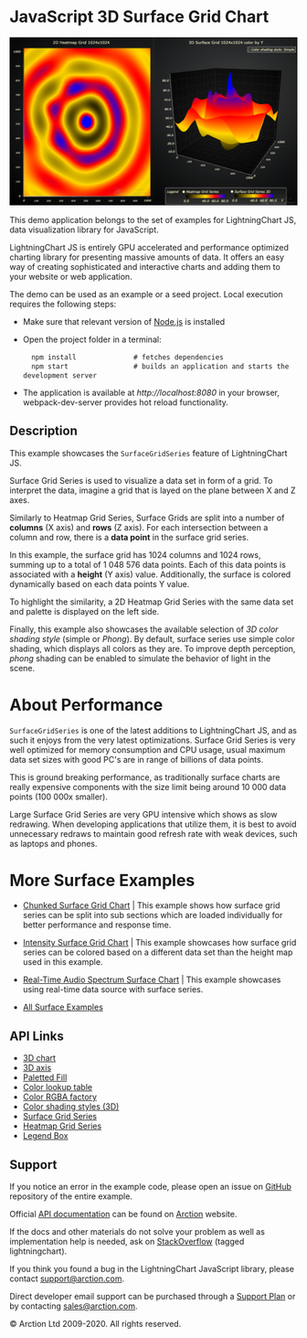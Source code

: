 # JavaScript 3D Surface Grid Chart

![JavaScript 3D Surface Grid Chart](surfaceGrid.png)

This demo application belongs to the set of examples for LightningChart JS, data visualization library for JavaScript.

LightningChart JS is entirely GPU accelerated and performance optimized charting library for presenting massive amounts of data. It offers an easy way of creating sophisticated and interactive charts and adding them to your website or web application.

The demo can be used as an example or a seed project. Local execution requires the following steps:

- Make sure that relevant version of [Node.js](https://nodejs.org/en/download/) is installed
- Open the project folder in a terminal:

        npm install              # fetches dependencies
        npm start                # builds an application and starts the development server

- The application is available at *http://localhost:8080* in your browser, webpack-dev-server provides hot reload functionality.


## Description

This example showcases the `SurfaceGridSeries` feature of LightningChart JS.

Surface Grid Series is used to visualize a data set in form of a grid. To interpret the data, imagine a grid that is layed on the plane between X and Z axes.

Similarly to Heatmap Grid Series, Surface Grids are split into a number of **columns** (X axis) and **rows** (Z axis). For each intersection between a column and row, there is a **data point** in the surface grid series.

In this example, the surface grid has 1024 columns and 1024 rows, summing up to a total of 1 048 576 data points. Each of this data points is associated with a **height** (Y axis) value. Additionally, the surface is colored dynamically based on each data points Y value.

To highlight the similarity, a 2D Heatmap Grid Series with the same data set and palette is displayed on the left side.

Finally, this example also showcases the available selection of _3D color shading style_ (simple or _Phong_). By default, surface series use simple color shading, which displays all colors as they are. To improve depth perception, _phong_ shading can be enabled to simulate the behavior of light in the scene.

# About Performance

`SurfaceGridSeries` is one of the latest additions to LightningChart JS, and as such it enjoys from the very latest optimizations. Surface Grid Series is very well optimized for memory consumption and CPU usage, usual maximum data set sizes with good PC's are in range of billions of data points.

This is ground breaking performance, as traditionally surface charts are really expensive components with the size limit being around 10 000 data points (100 000x smaller).

Large Surface Grid Series are very GPU intensive which shows as slow redrawing. When developing applications that utilize them, it is best to avoid unnecessary redraws to maintain good refresh rate with weak devices, such as laptops and phones.

# More Surface Examples

- [Chunked Surface Grid Chart](https://www.arction.com/lightningchart-js-interactive-examples/examples/lcjs-example-0916-surfaceChunkLoad.html) | This example shows how surface grid series can be split into sub sections which are loaded individually for better performance and response time.

- [Intensity Surface Grid Chart](https://www.arction.com/lightningchart-js-interactive-examples/examples/lcjs-example-0914-surfaceIntensityGrid.html) | This example showcases how surface grid series can be colored based on a different data set than the height map used in this example.

- [Real-Time Audio Spectrum Surface Chart](https://www.arction.com/lightningchart-js-interactive-examples/examples/lcjs-example-0913-surfaceScrollingGrid.html) | This example showcases using real-time data source with surface series.

- [All Surface Examples](https://www.arction.com/lightningchart-js-interactive-examples/search.html?t=surface)


## API Links

* [3D chart]
* [3D axis]
* [Paletted Fill]
* [Color lookup table]
* [Color RGBA factory]
* [Color shading styles (3D)]
* [Surface Grid Series]
* [Heatmap Grid Series]
* [Legend Box]


## Support

If you notice an error in the example code, please open an issue on [GitHub][0] repository of the entire example.

Official [API documentation][1] can be found on [Arction][2] website.

If the docs and other materials do not solve your problem as well as implementation help is needed, ask on [StackOverflow][3] (tagged lightningchart).

If you think you found a bug in the LightningChart JavaScript library, please contact support@arction.com.

Direct developer email support can be purchased through a [Support Plan][4] or by contacting sales@arction.com.

[0]: https://github.com/Arction/
[1]: https://www.arction.com/lightningchart-js-api-documentation/
[2]: https://www.arction.com
[3]: https://stackoverflow.com/questions/tagged/lightningchart
[4]: https://www.arction.com/support-services/

© Arction Ltd 2009-2020. All rights reserved.


[3D chart]: https://www.arction.com/lightningchart-js-api-documentation/v3.4.0/classes/chart3d.html
[3D axis]: https://www.arction.com/lightningchart-js-api-documentation/v3.4.0/classes/axis3d.html
[Paletted Fill]: https://www.arction.com/lightningchart-js-api-documentation/v3.4.0/classes/palettedfill.html
[Color lookup table]: https://www.arction.com/lightningchart-js-api-documentation/v3.4.0/classes/lut.html
[Color RGBA factory]: https://www.arction.com/lightningchart-js-api-documentation/v3.4.0/globals.html#colorrgba
[Color shading styles (3D)]: https://www.arction.com/lightningchart-js-api-documentation/v3.4.0/globals.html#colorshadingstyles
[Surface Grid Series]: https://www.arction.com/lightningchart-js-api-documentation/v3.4.0/classes/newsurfacegridseries3d.html
[Heatmap Grid Series]: https://www.arction.com/lightningchart-js-api-documentation/v3.4.0/classes/heatmapgridseriesintensityvalues.html
[Legend Box]: https://www.arction.com/lightningchart-js-api-documentation/v3.4.0/classes/chartxy.html#addlegendbox

